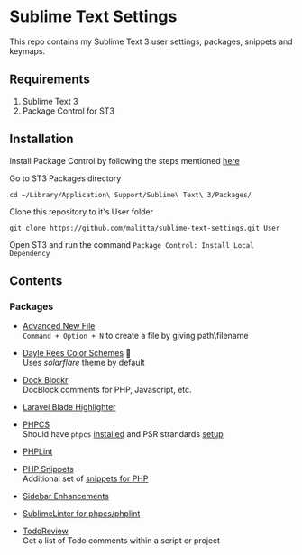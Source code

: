 # Sublime Text Settings

This repo contains my Sublime Text 3 user settings, packages, snippets and keymaps.

## Requirements

1. Sublime Text 3
2. Package Control for ST3

## Installation

Install Package Control by following the steps mentioned [here](https://packagecontrol.io/installation#st3)

Go to ST3 Packages directory

	cd ~/Library/Application\ Support/Sublime\ Text\ 3/Packages/

Clone this repository to it's User folder

    git clone https://github.com/malitta/sublime-text-settings.git User

Open ST3 and run the command `Package Control: Install Local Dependency`

## Contents

### Packages

- [Advanced New File](https://github.com/skuroda/Sublime-AdvancedNewFile)  
	`Command + Option + N` to create a file by giving path\filename

- [Dayle Rees Color Schemes](https://github.com/daylerees/colour-schemes) 🐼  
	Uses _solarflare_ theme by default

- [Dock Blockr](https://github.com/spadgos/sublime-jsdocs)  
	DocBlock comments for PHP, Javascript, etc.

- [Laravel Blade Highlighter](https://github.com/Medalink/laravel-blade)  

- [PHPCS](https://github.com/benmatselby/sublime-phpcs)  
	Should have `phpcs` [installed](http://tedshd.logdown.com/posts/246406-php-install-phpcsphp-codesniffer) and PSR strandards [setup](http://cs.sensiolabs.org/)

- [PHPLint](https://github.com/SublimeLinter/SublimeLinter-phplint)

- [PHP Snippets](https://github.com/gerardroche/sublime-php-snippets)  
	Additional set of [snippets for PHP](https://github.com/gerardroche/sublime-php-snippets/blob/master/DOCUMENTATION.md)

- [Sidebar Enhancements](https://github.com/titoBouzout/SideBarEnhancements)

- [SublimeLinter for phpcs/phplint](https://github.com/SublimeLinter/SublimeLinter-php)

- [TodoReview](https://github.com/jonathandelgado/SublimeTodoReview)  
	Get a list of Todo comments within a script or project

